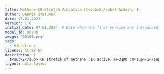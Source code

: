 ```yaml
---
title: Methane CH Stretch Vibration (t<sub>2</sub>) &ndash; 1
author: Dennis Svatunek
date: 07.01.2024
version: 1.0
initial_date: 07.01.2024  # Date when the first version was introduced
model_id: D0100
image: "D0100.png"
tags: 
  - Vibrations
license: CC BY-NC
description: |
  t<sub>2</sub> CH stretch of methane (IR active) @~3100 cm<sup>-1</sup>
layout: data_layout
---
```

<script src="https://code.jquery.com/jquery-3.6.0.min.js"></script>
<script src="https://3Dmol.org/build/3Dmol-min.js"></script>
<div style="text-align: center;">
<div id="D0100" style="margin: auto; width: 400px; height: 400px;"></div>
</div>
<script>
(function() {
  $(document).ready(function() {
    var viewer = $3Dmol.createViewer("D0100", {defaultcolors: $3Dmol.elementColors.Jmol});
    var xyz = `5 
    * (null), Energy   -276.0000000  
    C    -0.337425  -0.848669   0.000000 -0.000000 -0.000001 -0.092796 
    H     0.031329  -1.891697   0.000000 -0.000002 0.000005 -0.016393
    H     0.031348  -0.327166   0.903287 0.239015 0.338091 0.569209 
    H     0.031348  -0.327166  -0.903287 -0.239013 -0.338088  0.569203 
    H    -1.443716  -0.848657   0.000000 0.000001 -0.000000 -0.016294 
    `; 
    viewer.addModel(xyz, "xyz");
    viewer.vibrate(10, 0.35, true);
    viewer.setStyle({}, {stick: {radius: 0.15}, sphere: {scale: 0.25}});
    viewer.zoomTo();
    viewer.zoom(1.4);
    viewer.setBackgroundColor('#f9f9f9');
    viewer.rotate(80, {x: 1, y: 0, z: 0});
    viewer.setViewStyle({style: 'outline', color: 'black', width: 0.02});
    viewer.animate({loop: 'backandforth', interval: 100, reps: 0});
    viewer.render();
$("#D0100").css("position", "relative");
  });
})();
</script>
